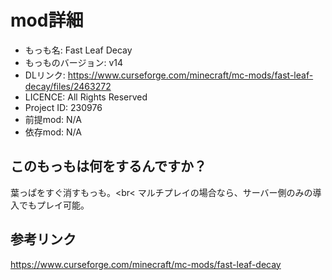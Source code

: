 # mod詳細

- もっも名: Fast Leaf Decay
- もっものバージョン: v14
- DLリンク: https://www.curseforge.com/minecraft/mc-mods/fast-leaf-decay/files/2463272
- LICENCE: All Rights Reserved
- Project ID: 230976
- 前提mod: N/A
- 依存mod: N/A

## このもっもは何をするんですか？
葉っぱをすぐ消すもっも。<br<
マルチプレイの場合なら、サーバー側のみの導入でもプレイ可能。

## 参考リンク
https://www.curseforge.com/minecraft/mc-mods/fast-leaf-decay
